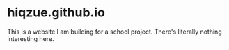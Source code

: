 # hiqzue.github.io
This is a website I am building for a school project. There's literally nothing interesting here.
